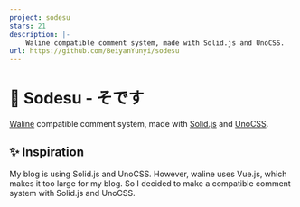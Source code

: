 ```yaml
---
project: sodesu
stars: 21
description: |-
    Waline compatible comment system, made with Solid.js and UnoCSS.
url: https://github.com/BeiyanYunyi/sodesu
---
```


# 💬 Sodesu - そです

[Waline](https://github.com/walinejs/waline) compatible comment system, made with [Solid.js](https://github.com/solidjs/solid) and [UnoCSS](https://github.com/unocss/unocss).

## ✨ Inspiration

My blog is using Solid.js and UnoCSS. However, waline uses Vue.js, which makes it too large for my blog. So I decided to make a compatible comment system with Solid.js and UnoCSS.

